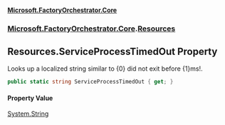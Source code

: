 #### [Microsoft.FactoryOrchestrator.Core](./Microsoft-FactoryOrchestrator-Core.md 'Microsoft.FactoryOrchestrator.Core')
### [Microsoft.FactoryOrchestrator.Core](./Microsoft-FactoryOrchestrator-Core.md 'Microsoft.FactoryOrchestrator.Core').[Resources](./Microsoft-FactoryOrchestrator-Core-Resources.md 'Microsoft.FactoryOrchestrator.Core.Resources')
## Resources.ServiceProcessTimedOut Property
Looks up a localized string similar to {0} did not exit before {1}ms!.  
```csharp
public static string ServiceProcessTimedOut { get; }
```
#### Property Value
[System.String](https://docs.microsoft.com/en-us/dotnet/api/System.String 'System.String')  
